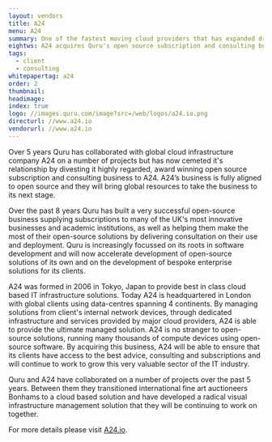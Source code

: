 ```yaml
---
layout: vendors
title: A24
menu: A24
summary: One of the fastest moving cloud providers that has expanded dramatically from its Asia foundations to become a global player with footprint in Europe and the US. Now with a leading open source subscription and consulting business
eightws: A24 acquires Quru's open source subscription and consulting business
tags:
  - client
  - consulting
whitepapertag: a24
order: 2
thumbnail:
headimage:
index: true
logo: //images.quru.com/image?src=/web/logos/a24.io.png
directurl: //www.a24.io
vendorurl: //www.a24.io
---
```


Over 5 years Quru has collaborated with global cloud infrastructure company A24 on a number of projects but has now cemeted it's relationship by divesting it highly regarded, award winning open source subscription and consulting business to A24.   A24’s business is fully aligned to open source and they will bring global resources to take the business to its next stage.

Over the past 8 years Quru has built a very successful open-source business supplying subscriptions to many of the UK's most innovative businesses and academic institutions, as well as helping them make the most of their open-source solutions by delivering consultation on their use and deployment. Quru is increasingly focussed on its roots in software development and will now accelerate development of open-source solutions of its own and on the development of bespoke enterprise solutions for its clients.

A24 was formed in 2006 in Tokyo, Japan to provide best in class cloud based IT infrastructure solutions. Today A24 is headquartered in London with global clients using data-centres spanning 4 continents. By managing solutions from client's internal network devices, through dedicated infrastructure and services provided by major cloud providers, A24 is able to provide the ultimate managed solution. A24 is no stranger to open-source solutions, running many thousands of compute devices using open-source software. By acquiring this business, A24 will be able to ensure that its clients have access to the best advice, consulting and subscriptions and will continue to work to grow this very valuable sector of the IT industry.

Quru and A24 have collaborated on a number of projects over the past 5 years. Between them they transitioned international fine art auctioneers Bonhams to a cloud based solution and have developed a radical visual infrastructure management solution that they will be continuing to work on together.

For more details please visit [A24.io](https://a24.io).
